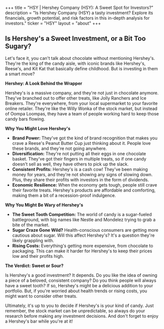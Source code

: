 +++
title = "HSY |  Hershey Company (HSY): A Sweet Spot for Investors?"
description = "Is Hershey Company (HSY) a tasty investment? Explore its financials, growth potential, and risk factors in this in-depth analysis for investors."
ticker = "HSY"
layout = "about"
+++

        


##  Is Hershey's a Sweet Investment, or a Bit Too Sugary?

Let's face it, you can't talk about chocolate without mentioning Hershey's. They're the king of the candy aisle, with iconic brands like Hershey's, Reese's, and Kit Kat that basically define childhood. But is investing in them a smart move? 

**Hershey:  A Look Behind the Wrapper**

Hershey's is a massive company, and they're not just in chocolate anymore.  They've branched out to offer other treats, like Jolly Ranchers and Ice Breakers. They're everywhere, from your local supermarket to your favorite online retailer.  They're like the Willy Wonka of the stock market, but instead of Oompa Loompas, they have a team of people working hard to keep those candy bars flowing. 

**Why You Might Love Hershey's**

* **Brand Power:** They've got the kind of brand recognition that makes you crave a Reese's Peanut Butter Cup just thinking about it. People love these brands, and they're not going anywhere.
* **Diversification:** They're not putting all their eggs in one chocolate basket. They've got their fingers in multiple treats, so if one candy doesn't sell as well, they have others to pick up the slack.
* **Consistent Profits:**  Hershey's is a cash cow! They've been making money for years, and they're not showing any signs of slowing down.  Plus, they share their profits with investors in the form of dividends. 
* **Economic Resilience:**  When the economy gets tough, people still crave their favorite treats.  Hershey's products are affordable and comforting, making them a bit of a recession-proof indulgence.

**Why You Might Be Wary of Hershey's**

* **The Sweet Tooth Competition:** The world of candy is a sugar-fueled battleground, with big names like Nestle and Mondelez trying to grab a bite of the market.  
* **Sugar Craze Gone Wild?**   Health-conscious consumers are getting more cautious about sugar.  Will this affect Hershey's? It's a question they're likely grappling with.
* **Rising Costs:**  Everything's getting more expensive, from chocolate to packaging. This can make it harder for Hershey's to keep their prices low and their profits high.

**The Verdict: Sweet or Sour?**

Is Hershey's a good investment?  It depends. Do you like the idea of owning a piece of a beloved, consistent company?  Do you think people will always have a sweet tooth?  If so, Hershey's might be a delicious addition to your portfolio. But, if you're worried about health trends or rising costs, you might want to consider other treats.

Ultimately, it's up to you to decide if Hershey's is your kind of candy.  Just remember, the stock market can be unpredictable, so always do your research before making any investment decisions.  And don't forget to enjoy a Hershey's bar while you're at it! 

        